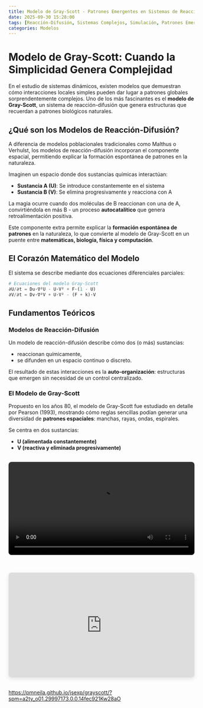 ```yaml
---
title: Modelo de Gray-Scott - Patrones Emergentes en Sistemas de Reacción-Difusión
date: 2025-09-30 15:28:00
tags: [Reacción-Difusión, Sistemas Complejos, Simulación, Patrones Emergentes]
categories: Modelos
---
```


# Modelo de Gray-Scott: Cuando la Simplicidad Genera Complejidad

En el estudio de sistemas dinámicos, existen modelos que demuestran cómo interacciones locales simples pueden dar lugar a patrones globales sorprendentemente complejos. Uno de los más fascinantes es el **modelo de Gray-Scott**, un sistema de reacción-difusión que genera estructuras que recuerdan a patrones biológicos naturales.

## ¿Qué son los Modelos de Reacción-Difusión?

A diferencia de modelos poblacionales tradicionales como Malthus o Verhulst, los modelos de reacción-difusión incorporan el componente espacial, permitiendo explicar la formación espontánea de patrones en la naturaleza.

Imaginen un espacio donde dos sustancias químicas interactúan:
- **Sustancia A (U)**: Se introduce constantemente en el sistema
- **Sustancia B (V)**: Se elimina progresivamente y reacciona con A

La magia ocurre cuando dos moléculas de B reaccionan con una de A, convirtiéndola en más B - un proceso **autocatalítico** que genera retroalimentación positiva.

Este componente extra permite explicar la **formación espontánea de patrones** en la naturaleza, lo que convierte al modelo de Gray-Scott en un puente entre **matemáticas, biología, física y computación**.

## El Corazón Matemático del Modelo

El sistema se describe mediante dos ecuaciones diferenciales parciales:

```python
# Ecuaciones del modelo Gray-Scott
∂U/∂t = Du·∇²U - U·V² + F·(1 - U)
∂V/∂t = Dv·∇²V + U·V² - (F + k)·V

 ```

##  Fundamentos Teóricos

###  Modelos de Reacción-Difusión
Un modelo de reacción-difusión describe cómo dos (o más) sustancias:  
- reaccionan químicamente,  
- se difunden en un espacio continuo o discreto.  

El resultado de estas interacciones es la **auto-organización**: estructuras que emergen sin necesidad de un control centralizado.

###  El Modelo de Gray-Scott
Propuesto en los años 80, el modelo de Gray-Scott fue estudiado en detalle por Pearson (1993), mostrando cómo reglas sencillas podían generar una diversidad de **patrones espaciales**: manchas, rayas, ondas, espirales.  

Se centra en dos sustancias:  

- **U (alimentada constantemente)**  
- **V (reactiva y eliminada progresivamente)** 

<video width="100%" controls style="border-radius: 8px; margin: 1rem 0;">
  <source src="/source/videos/prueba.mp4" type="video/mp4">
  Tu navegador no soporta el elemento video.
</video>

<div style="position: relative; padding-bottom: 56.25%; height: 0; overflow: hidden; margin: 2rem 0; border-radius: 8px; box-shadow: 0 4px 12px rgba(0,0,0,0.1);"> <iframe src="https://www.youtube.com/embed/6Bv6VIKstn0" style="position: absolute; top: 0; left: 0; width: 100%; height: 100%; border: none;" allow="accelerometer; autoplay; clipboard-write; encrypted-media; gyroscope; picture-in-picture" allowfullscreen title="Modelo Gray-Scott - Patrones Emergentes"> </iframe> </div>

https://pmneila.github.io/jsexp/grayscott/?spm=a2ty_o01.29997173.0.0.14fec921Kw28aO